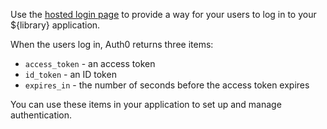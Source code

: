 Use the  [hosted login page](https://auth0.com/docs/hosted-pages/login) to provide a way for your users to log in to your ${library} application.

When the users log in, Auth0 returns three items:
* `access_token` - an access token
* `id_token` - an ID token
* `expires_in` - the number of seconds before the access token expires

You can use these items in your application to set up and manage authentication. 